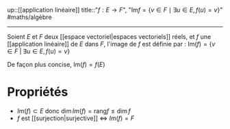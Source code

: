 up::[[application linéaire]]
title::"$f : E \to F$", "$\mathrm{Im} f = \big\{ v \in F \mid \exists u \in E, f(u) = v \big\}$"
#maths/algèbre

----
Soient $E$ et $F$ deux [[espace vectoriel|espaces vectoriels]] réels, et $f$ une [[application linéaire]] de $E$ dans $F$,
l'image de $f$ est définie par :
$\mathrm{Im}(f) = \{ v\in F \;|\; \exists u\in E, f(u) = v\}$ 

De façon plus concise, $\mathrm{Im}(f) = f(E)$


# Propriétés
 - $Im(f)\subset E$ donc $\dim Im(f) = \mathrm{rang} f \leq \dim f$
 - $f$ est [[surjection|surjective]] $\iff$ $Im(f) = F$

